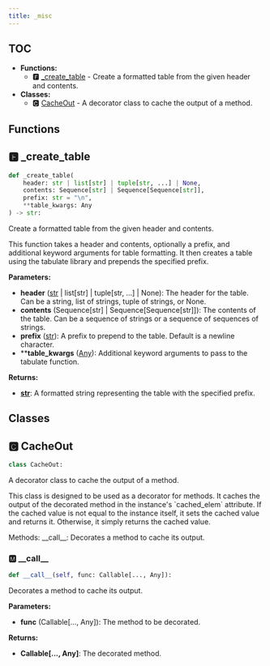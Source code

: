 ```yaml
---
title: _misc
---
```


## TOC

- **Functions:**
  - 🅵 [\_create\_table](#🅵-_create_table) - Create a formatted table from the given header and contents.
- **Classes:**
  - 🅲 [CacheOut](#🅲-cacheout) - A decorator class to cache the output of a method.

## Functions

## 🅵 \_create\_table

```python
def _create_table(
    header: str | list[str] | tuple[str, ...] | None,
    contents: Sequence[str] | Sequence[Sequence[str]],
    prefix: str = "\n",
    **table_kwargs: Any
) -> str:
```

Create a formatted table from the given header and contents.

This function takes a header and contents, optionally a prefix, and additional
keyword arguments for table formatting. It then creates a table using the
tabulate library and prepends the specified prefix.

**Parameters:**

- **header** ([str](https://docs.python.org/3/library/stdtypes.html#text-sequence-type-str) | list[str] | tuple[str, ...] | None): The header for the table.
Can be a string, list of strings, tuple of strings, or None.
- **contents** (Sequence[str] | Sequence[Sequence[str]]): The contents of the table.
Can be a sequence of strings or a sequence of sequences of strings.
- **prefix** ([str](https://docs.python.org/3/library/stdtypes.html#text-sequence-type-str)): A prefix to prepend to the table. Default is a newline character.
- ****table_kwargs** ([Any](https://docs.python.org/3/library/typing.html#typing.Any)): Additional keyword arguments to pass to the tabulate function.

**Returns:**

- **[str](https://docs.python.org/3/library/stdtypes.html#text-sequence-type-str)**: A formatted string representing the table with the specified prefix.

## Classes

## 🅲 CacheOut

```python
class CacheOut:
```

A decorator class to cache the output of a method.

This class is designed to be used as a decorator for methods. It caches the
output of the decorated method in the instance's \`cached\_elem\` attribute.
If the cached value is not equal to the instance itself, it sets the cached
value and returns it. Otherwise, it simply returns the cached value.

Methods:
    \_\_call\_\_: Decorates a method to cache its output.


### 🅼 \_\_call\_\_

```python
def __call__(self, func: Callable[..., Any]):
```

Decorates a method to cache its output.

**Parameters:**

- **func** (Callable[..., Any]): The method to be decorated.

**Returns:**

- **Callable[..., Any]**: The decorated method.
